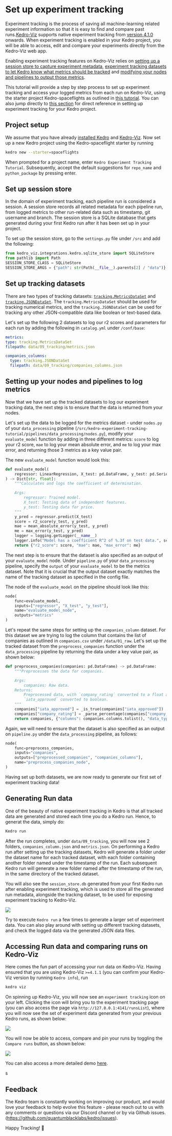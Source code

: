 # Set up experiment tracking

Experiment tracking is the process of saving all machine-learning related experiment information so that it is easy to find and compare past runs.[Kedro-Viz](https://github.com/quantumblacklabs/kedro-viz) supports native experiment tracking from [version 4.1.0](https://github.com/quantumblacklabs/kedro-viz/releases/tag/v4.1.0) onwards. When experiment tracking is enabled in your Kedro project, you will be able to access, edit and compare your experiments directly from the Kedro-Viz web app. 

Enabling experiment tracking features on Kedro-Viz relies on [setting up a session store to capture experiment metadata](#set-up-session-store), [experiment tracking datasets to let Kedro know what metrics should be tracked](#set-up-tracking-datasets) and [modifying your nodes and pipelines to output those metrics](#setting-up-your-nodes-and-pipelines-to-log-metrics). 

This tutorial will provide a step by step process to set up experiment tracking and access your logged metrics from each run on Kedro-Viz, using the starter project Kedro-spaceflights as outlined in [this tutorial](../03_tutorial/01_spaceflights_tutorial.md). You can also jump directly to [this section](../03_tutorial/02_experiment_tracking.md) for direct reference in setting up experiment tracking for your Kedro project.

## Project setup

We assume that you have already [installed Kedro](../02_get_started/02_install.md) and [Kedro-Viz](../03_tutorial/06_visualise_pipeline.md). Now set up a new Kedro project using the Kedro-spaceflight starter by running

```bash
kedro new --starter=spaceflights
```

When prompted for a project name, enter `Kedro Experiment Tracking Tutorial`. Subsequently, accept the default suggestions for `repo_name` and `python_package` by pressing enter.

## Set up session store

In the domain of experiment tracking, each pipeline run is considered a session. A session store records all related metadata for each pipeline run, from logged metrics to other run-related data such as timestamp, git username and branch. The session store is a SQLite database that gets generated during your first Kedro run after it has been set up in your project.

To set up the session store, go to the `settings.py` file under `/src` and add the following:

```python
from kedro_viz.integrations.kedro.sqlite_store import SQLiteStore
from pathlib import Path
SESSION_STORE_CLASS = SQLiteStore
SESSION_STORE_ARGS = {"path": str(Path(__file__).parents[2] / "data")}
```

## Set up tracking datasets

There are two types of tracking datasets: [`tracking.MetricsDataSet`](/kedro.extras.datasets.tracking.MetricsDataSet) and [`tracking.JSONDataSet`](/kedro.extras.datasets.tracking.JSONDataSet). The `tracking.MetricsDataSet` should be used for tracking numerical metrics, and the `tracking.JSONDataSet` can be used for tracking any other JSON-compatible data like boolean or text-based data.

Let's set up the following 2 datasets to log our r2 scores and parameters for each run by adding the following in `catalog.yml` under `/conf/base`:

```yml
metrics:
type: tracking.MetricsDataSet
filepath: data/09_tracking/metrics.json

companies_columns:
  type: tracking.JSONDataSet
  filepath: data/09_tracking/companies_columns.json
```

## Setting up your nodes and pipelines to log metrics

Now that we have set up the tracked datasets to log our experiment tracking data, the next step is to ensure that the data is returned from your nodes.

Let's set up the data to be logged for the metrics dataset - under `nodes.py` of your `data_processing` pipeline (`/src/kedro-experiment-tracking-tutorial/pipelines/data_processing/nodes.py`), modify your `evaluate_model` function by adding in three different metrics: `score` to log your r2 score, `mae` to log your mean absolute error, and `me` to log your max error, and returning those 3 metrics as a key value pair.

The new `evaluate_model` function would look this:

```python
def evaluate_model(
    regressor: LinearRegression, X_test: pd.DataFrame, y_test: pd.Series
) -> Dict[str, float]:
    """Calculates and logs the coefficient of determination.

    Args:
        regressor: Trained model.
        X_test: Testing data of independent features.
        y_test: Testing data for price.
    """
    y_pred = regressor.predict(X_test)
    score = r2_score(y_test, y_pred)
    mae = mean_absolute_error(y_test, y_pred)
    me = max_error(y_test, y_pred)
    logger = logging.getLogger(__name__)
    logger.info("Model has a coefficient R^2 of %.3f on test data.", score)
    return {"r2_score": score, "mae": mae, "max_error": me}
```

The next step is to ensure that the dataset is also specified as an output of your `evaluate_model` node. Under `pipeline.py` of your `data_processing` pipeline, specify the `output` of your `evaluate_model` to be the metrics dataset. Note that it is crucial that the output dataset exactly matches the name of the tracking dataset as specified in the config file.

The node of the `evaluate_model` on the pipeline should look like this:

```python
node(
    func=evaluate_model,
    inputs=["regressor", "X_test", "y_test"],
    name="evaluate_model_node",
    outputs="metrics"
)
```

Let's repeat the same steps for setting up the `companies_column` dataset. For this dataset we are trying to log the column that contains the list of companies as outlined in `companies.csv` under `/data/01_raw`. Let's set up the tracked dataset from the `preprocess_companies` function under the `data_processing` pipeline by returning the data under a key value pair, as shown below:

```python
def preprocess_companies(companies: pd.DataFrame) -> pd.DataFrame:
    """Preprocesses the data for companies.

    Args:
        companies: Raw data.
    Returns:
        Preprocessed data, with `company_rating` converted to a float and
        `iata_approved` converted to boolean.
    """
    companies["iata_approved"] = _is_true(companies["iata_approved"])
    companies["company_rating"] = _parse_percentage(companies["company_rating"])
    return companies, {"columns": companies.columns.tolist(), "data_type": "companies"}
```

Again, we will need to ensure that the dataset is also specified as an output on `pipeline.py` under the `data_processing` pipeline, as follows:

```python
node(
    func=preprocess_companies,
    inputs="companies",
    outputs=["preprocessed_companies", "companies_columns"],
    name="preprocess_companies_node",
)
```

Having set up both datasets, we are now ready to generate our first set of experiment tracking data!

## Generating Run data

One of the beauty of native experiment tracking in Kedro is that all tracked data are generated and stored each time you do a Kedro run. Hence, to generat the data, simply do:

```bash
Kedro run
```

After the run completes, under `data/09_tracking`, you will now see 2 folders, `companies_column.json` and `metrics.json`. On performing a Kedro run after setting up the tracking datasets, Kedro will generate a folder under the dataset name for each tracked dataset, with each folder containing another folder named under the timestamp of the run. Each subsequent Kedro run will generate a new folder named after the timestamp of the run, in the same directory of the tracked dataset.

You will also see the `session_store.db` generated from your first Kedro run after enabling experiment tracking, which is used to store all the generated run metadata, alongside the tracking dataset, to be used for exposing experiment tracking to Kedro-Viz.

![](../meta/images/experiment-tracking_folder.png)

Try to execute `Kedro run` a few times to generate a larger set of experiment data. You can also play around with setting up different tracking datasets, and check the logged data via the generated JSON data files.

## Accessing Run data and comparing runs on Kedro-Viz

Here comes the fun part of accessing your run data on Kedro-Viz. Having ensured that you are using Kedro-Viz `>=4.1.1` (you can confirm your Kedro-Viz version by running `Kedro info`), run

```bash
kedro viz
```

On spinning up Kedro-Viz, you will now see an `experiment tracking` icon on your left. Clicking the icon will bring you to the experiment tracking page (you can also access the page via `http://127.0.0.1:4141/runsList`), where you will now see the set of experiment data generated from your previous Kedro runs, as shown below:

![](../meta/images/experiment-tracking_runsList.png)

You will now be able to access, compare and pin your runs by toggling the `Compare runs` button, as shown below:

![](../meta/images/experiment-tracking_demo.gif)

You can also access a more detailed demo [here](https://kedro-viz-live-demo.hfa4c8ufrmn4u.eu-west-2.cs.amazonlightsail.com/).

s

## Feedback

The Kedro team is constantly working on improving our product, and would love your feedback to help evolve this feature - please reach out to us with any comments or questions via our Discord channel or by via Github issues. (https://github.com/quantumblacklabs/kedro/issues). 

Happy Tracking! :test_tube: